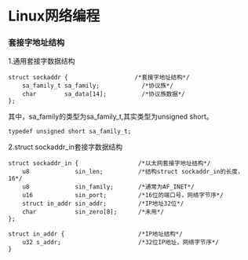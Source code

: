 # Linux网络编程

### 套接字地址结构

1.通用套接字数据结构
```
struct sockaddr {                   /*套接字地址结构*/
	sa_family_t sa_family;            /*协议族*/
	char        sa_data[14];          /*协议族数据*/
};
```
其中，sa_family的类型为sa_family_t,其实类型为unsigned short。
```
typedef unsigned short sa_family_t;
```

2.struct sockaddr_in套接字数据结构
```
struct sockaddr_in {                 /*以太网套接字地址结构*/
	u8             sin_len;          /*结构struct sockaddr_in的长度， 16*/
	u8             sin_family;       /*通常为AF_INET*/
	u16            sin_port;         /*16位的端口号，网络字节序*/
	struct in_addr sin_addr;         /*IP地址32位*/
	char           sin_zero[8];      /*未用*/
};

struct in_addr {                     /*IP地址结构*/
	u32 s_addr;                      /*32位IP地址，网络字节序*/
}
```
